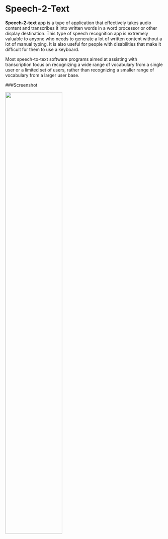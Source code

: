 # Speech-2-Text
**Speech-2-text**
app is a type of application that effectively takes audio content and transcribes it into written words in a word processor or other display destination. This type of speech recognition app is extremely valuable to anyone who needs to generate a lot of written content without a lot of manual typing. It is also useful for people with disabilities that make it difficult for them to use a keyboard.

Most speech-to-text software programs aimed at assisting with transcription focus on recognizing a wide range of vocabulary from a single user or a limited set of users, rather than recognizing a smaller range of vocabulary from a larger user base.

###Screenshot
<p>
<img src="https://cloud.githubusercontent.com/assets/19245299/15625886/72842a58-246b-11e6-9c08-4e843fb89741.jpg" width="60%"></img> 
</p>
